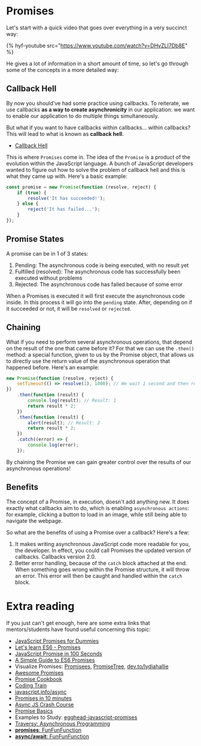 # Promises

Let's start with a quick video that goes over everything in a very succinct way:

{% hyf-youtube src="https://www.youtube.com/watch?v=DHvZLI7Db8E" %}

He gives a lot of information in a short amount of time, so let's go through some of the concepts in a more detailed way:

## Callback Hell

By now you should've had some practice using callbacks. To reiterate, we use callbacks **as a way to create asynchronicity** in our application: we want to enable our application to do multiple things simultaneously.

But what if you want to have callbacks within callbacks... within callbacks? This will lead to what is known as **callback hell**.

-   [Callback Hell](http://callbackhell.com/)

This is where `Promises` come in. The idea of the `Promise` is a product of the evolution within the JavaScript language. A bunch of JavaScript developers wanted to figure out how to solve the problem of callback hell and this is what they came up with. Here's a basic example:

```js
const promise = new Promise(function (resolve, reject) {
    if (true) {
        resolve('It has succeeded!');
    } else {
        reject('It has failed...');
    }
});
```

## Promise States

A promise can be in 1 of 3 states:

1. Pending: The asynchronous code is being executed, with no result yet
2. Fulfilled (resolved): The asynchronous code has successfully been executed without problems
3. Rejected: The asynchronous code has failed because of some error

When a Promises is executed it will first execute the asynchronous code inside. In this process it will go into the `pending` state. After, depending on if it succeeded or not, it will be `resolved` or `rejected`.

## Chaining

What if you need to perform several asynchronous operations, that depend on the result of the one that came before it? For that we can use the `.then()` method: a special function, given to us by the Promise object, that allows us to directly use the return value of the asynchronous operation that happened before. Here's an example:

```js
new Promise(function (resolve, reject) {
    setTimeout(() => resolve(1), 1000); // We wait 1 second and then resolve with value 1
})
    .then(function (result) {
        console.log(result); // Result: 1
        return result * 2;
    })
    .then(function (result) {
        alert(result); // Result: 2
        return result * 2;
    })
    .catch((error) => {
        console.log(error);
    });
```

By chaining the Promise we can gain greater control over the results of our asynchronous operations!

## Benefits

The concept of a Promise, in execution, doesn't add anything new. It does exactly what callbacks aim to do, which is enabling `asynchronous actions`: for example, clicking a button to load in an image, while still being able to navigate the webpage.

So what are the benefits of using a Promise over a callback? Here's a few:

1. It makes writing asynchronous JavaScript code more readable for you, the developer. In effect, you could call Promises the updated version of callbacks. Callbacks version 2.0.
2. Better error handling, because of the `catch` block attached at the end. When something goes wrong within the Promise structure, it will throw an error. This error will then be caught and handled within the `catch` block.

# Extra reading

If you just can't get enough, here are some extra links that mentors/students have found useful concerning this topic:

-   [JavaScript Promises for Dummies](https://scotch.io/tutorials/javascript-promises-for-dummies)
-   [Let's learn ES6 - Promises](https://www.youtube.com/watch?v=vQ3MoXnKfuQ)
-   [JavaScript Promise in 100 Seconds](https://www.youtube.com/watch?v=RvYYCGs45L4)
-   [A Simple Guide to ES6 Promises](https://codeburst.io/a-simple-guide-to-es6-promises-d71bacd2e13a)
-   Visualize Promises: [Promisees](https://bevacqua.github.io/promisees/), [PromiseTree](https://shlomiassaf.github.io/PromiseTree/playground/#/playground), [dev.to/lydiahallie](https://dev.to/lydiahallie/javascript-visualized-promises-async-await-5gke)
-   [Awesome Promises](https://github.com/wbinnssmith/awesome-promises)
-   [Promise Cookbook](https://github.com/mattdesl/promise-cookbook)
-   [Coding Train](https://www.youtube.com/watch?v=QO4NXhWo_NM&list=PLRqwX-V7Uu6bKLPQvPRNNE65kBL62mVfx)
-   [javascript.info/async](https://javascript.info/async)
-   [Promises in 10 minutes](https://www.youtube.com/watch?v=DHvZLI7Db8E)
-   [Async JS Crash Course](https://www.youtube.com/watch?v=PoRJizFvM7s)
-   [Promise Basics](https://javascript.info/promise-basics)
-   Examples to Study: [egghead-javascript-promises](https://github.com/mariusschulz/egghead-javascript-promises)
-   [Traversy: Asynchronous Programming](https://www.youtube.com/watch?v=PoRJizFvM7s)
-   [**promises**: FunFunFunction](https://www.youtube.com/watch?v=2d7s3spWAzo&list=PL0zVEGEvSaeEd9hlmCXrk5yUyqUag-n84)
-   [**async/await**: FunFunFunction](https://www.youtube.com/watch?v=568g8hxJJp4)
